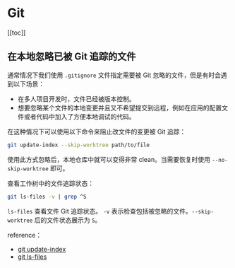 # Git

[[toc]]

## 在本地忽略已被 Git 追踪的文件

通常情况下我们使用 `.gitignore` 文件指定需要被 Git 忽略的文件，但是有时会遇到以下场景：

- 在多人项目开发时，文件已经被版本控制。
- 想要忽略某个文件的本地变更并且又不希望提交到远程，例如在应用的配置文件或者代码中加入了方便本地调试的代码。

在这种情况下可以使用以下命令来阻止改文件的变更被 Git 追踪：

```sh
git update-index --skip-worktree path/to/file
```

使用此方式忽略后，本地仓库中就可以变得非常 clean。当需要恢复时使用 `--no-skip-worktree` 即可。

查看工作树中的文件追踪状态：

```sh
git ls-files -v | grep ^S
```

`ls-files` 查看文件 Git 追踪状态。 `-v` 表示检查包括被忽略的文件。`--skip-worktree` 后的文件状态展示为 `S`。

reference：

- [git update-index](https://git-scm.com/docs/git-update-index)
- [git ls-files](https://git-scm.com/docs/git-ls-files)

<Vssue  />
